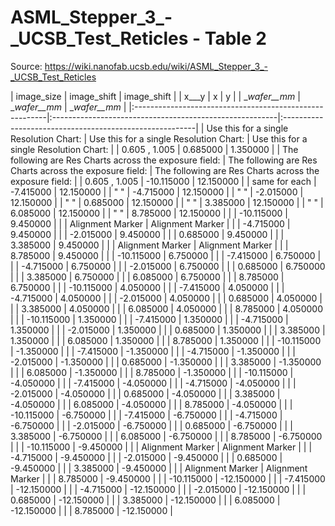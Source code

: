 # ASML_Stepper_3_-_UCSB_Test_Reticles - Table 2

Source: https://wiki.nanofab.ucsb.edu/wiki/ASML_Stepper_3_-_UCSB_Test_Reticles

| image_size                                              | image_shift                                             | image_shift                                             |
| x___y                                                   | x                                                       | y                                                       |
| __wafer__mm_                                            | __wafer__mm_                                            | __wafer__mm_                                            |
|:--------------------------------------------------------|:--------------------------------------------------------|:--------------------------------------------------------|
| Use this for a single Resolution Chart:                 | Use this for a single Resolution Chart:                 | Use this for a single Resolution Chart:                 |
| 0.605 , 1.005                                           | 0.685000                                                | 1.350000                                                |
| The following are Res Charts across the exposure field: | The following are Res Charts across the exposure field: | The following are Res Charts across the exposure field: |
| 0.605 , 1.005                                           | -10.115000                                              | 12.150000                                               |
| same for each                                           | -7.415000                                               | 12.150000                                               |
| " "                                                     | -4.715000                                               | 12.150000                                               |
| " "                                                     | -2.015000                                               | 12.150000                                               |
| " "                                                     | 0.685000                                                | 12.150000                                               |
| " "                                                     | 3.385000                                                | 12.150000                                               |
| " "                                                     | 6.085000                                                | 12.150000                                               |
| " "                                                     | 8.785000                                                | 12.150000                                               |
|                                                         | -10.115000                                              | 9.450000                                                |
|                                                         | Alignment Marker                                        | Alignment Marker                                        |
|                                                         | -4.715000                                               | 9.450000                                                |
|                                                         | -2.015000                                               | 9.450000                                                |
|                                                         | 0.685000                                                | 9.450000                                                |
|                                                         | 3.385000                                                | 9.450000                                                |
|                                                         | Alignment Marker                                        | Alignment Marker                                        |
|                                                         | 8.785000                                                | 9.450000                                                |
|                                                         | -10.115000                                              | 6.750000                                                |
|                                                         | -7.415000                                               | 6.750000                                                |
|                                                         | -4.715000                                               | 6.750000                                                |
|                                                         | -2.015000                                               | 6.750000                                                |
|                                                         | 0.685000                                                | 6.750000                                                |
|                                                         | 3.385000                                                | 6.750000                                                |
|                                                         | 6.085000                                                | 6.750000                                                |
|                                                         | 8.785000                                                | 6.750000                                                |
|                                                         | -10.115000                                              | 4.050000                                                |
|                                                         | -7.415000                                               | 4.050000                                                |
|                                                         | -4.715000                                               | 4.050000                                                |
|                                                         | -2.015000                                               | 4.050000                                                |
|                                                         | 0.685000                                                | 4.050000                                                |
|                                                         | 3.385000                                                | 4.050000                                                |
|                                                         | 6.085000                                                | 4.050000                                                |
|                                                         | 8.785000                                                | 4.050000                                                |
|                                                         | -10.115000                                              | 1.350000                                                |
|                                                         | -7.415000                                               | 1.350000                                                |
|                                                         | -4.715000                                               | 1.350000                                                |
|                                                         | -2.015000                                               | 1.350000                                                |
|                                                         | 0.685000                                                | 1.350000                                                |
|                                                         | 3.385000                                                | 1.350000                                                |
|                                                         | 6.085000                                                | 1.350000                                                |
|                                                         | 8.785000                                                | 1.350000                                                |
|                                                         | -10.115000                                              | -1.350000                                               |
|                                                         | -7.415000                                               | -1.350000                                               |
|                                                         | -4.715000                                               | -1.350000                                               |
|                                                         | -2.015000                                               | -1.350000                                               |
|                                                         | 0.685000                                                | -1.350000                                               |
|                                                         | 3.385000                                                | -1.350000                                               |
|                                                         | 6.085000                                                | -1.350000                                               |
|                                                         | 8.785000                                                | -1.350000                                               |
|                                                         | -10.115000                                              | -4.050000                                               |
|                                                         | -7.415000                                               | -4.050000                                               |
|                                                         | -4.715000                                               | -4.050000                                               |
|                                                         | -2.015000                                               | -4.050000                                               |
|                                                         | 0.685000                                                | -4.050000                                               |
|                                                         | 3.385000                                                | -4.050000                                               |
|                                                         | 6.085000                                                | -4.050000                                               |
|                                                         | 8.785000                                                | -4.050000                                               |
|                                                         | -10.115000                                              | -6.750000                                               |
|                                                         | -7.415000                                               | -6.750000                                               |
|                                                         | -4.715000                                               | -6.750000                                               |
|                                                         | -2.015000                                               | -6.750000                                               |
|                                                         | 0.685000                                                | -6.750000                                               |
|                                                         | 3.385000                                                | -6.750000                                               |
|                                                         | 6.085000                                                | -6.750000                                               |
|                                                         | 8.785000                                                | -6.750000                                               |
|                                                         | -10.115000                                              | -9.450000                                               |
|                                                         | Alignment Marker                                        | Alignment Marker                                        |
|                                                         | -4.715000                                               | -9.450000                                               |
|                                                         | -2.015000                                               | -9.450000                                               |
|                                                         | 0.685000                                                | -9.450000                                               |
|                                                         | 3.385000                                                | -9.450000                                               |
|                                                         | Alignment Marker                                        | Alignment Marker                                        |
|                                                         | 8.785000                                                | -9.450000                                               |
|                                                         | -10.115000                                              | -12.150000                                              |
|                                                         | -7.415000                                               | -12.150000                                              |
|                                                         | -4.715000                                               | -12.150000                                              |
|                                                         | -2.015000                                               | -12.150000                                              |
|                                                         | 0.685000                                                | -12.150000                                              |
|                                                         | 3.385000                                                | -12.150000                                              |
|                                                         | 6.085000                                                | -12.150000                                              |
|                                                         | 8.785000                                                | -12.150000                                              |